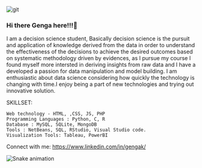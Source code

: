 
![git](https://user-images.githubusercontent.com/82211151/220653132-f7d8f16f-d30d-4620-ae22-031f4948a3a0.gif)


### Hi there Genga here!!!👋

I am a decision science student, Basically decision science is the pursuit and application of knowledge derived from the data in order to understand the effectiveness of the decisions to achieve the desired outcomes based on systematic methodology driven by evidences, as I pursue my course I found myself more intersted in deriving insights from raw data and I have a developed a passion for data manipulation and model building. I am enthusiastic about data science considering how quickly the technology is changing with time.I enjoy being a part of new technologies and trying out innovative solution.

SKILLSET:

    Web technology - HTML, ,CSS, JS, PHP
    Programming Languages : Python, C, R
    Database : MySQL, SQLite, MongoDB
    Tools : NetBeans, SQL, RStudio, Visual Studio code.
    Visualization Tools: Tableau, PowerBI

Connect with me:
https://www.linkedin.com/in/gengak/

<!--
**Genga28/Genga28** is a ✨ _special_ ✨ repository because its `README.md` (this file) appears on your GitHub profile.

Here are some ideas to get you started:

- 🔭 I’m currently working on ...
- 🌱 I’m currently learning ...
- 👯 I’m looking to collaborate on ...
- 🤔 I’m looking for help with ...
- 💬 Ask me about ...
- 📫 How to reach me: ...
- 😄 Pronouns: ...
- ⚡ Fun fact: ...
-->



 
![Snake animation](https://github.com/Genga28/Genga28/blob/output/github-contribution-grid-snake.svg)


